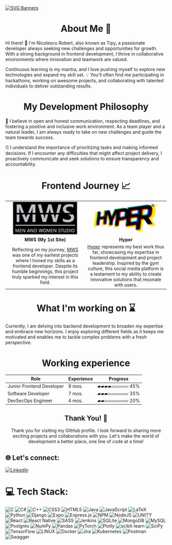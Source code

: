 [![SVG Banners](https://svg-banners.vercel.app/api?type=luminance&text1=Welcome&&height=200&width=1100)](https://github.com/TIPYexe)

<div>
  
  <h1 align="center">About Me 💫</h2>
  
  <p>
    Hi there! 👋 I'm Nicolescu Robert, also known as Tipy, a passionate developer always seeking new challenges and opportunities for growth. With a strong background in frontend development, I thrive in collaborative environments where innovation and teamwork are valued.
  </p>
  
  <p>
    Continuous learning is my mantra, and I love pushing myself to explore new technologies and expand my skill set. 💡 You'll often find me participating in hackathons, working on awesome projects, and collaborating with talented individuals to deliver outstanding results.
  </p>
  
</div>

<div>

  <h1 align="center">My Development Philosophy</h2>

  <p>
    🤝 I believe in open and honest communication, respecting deadlines, and fostering a positive and inclusive work environment. As a team player and a natural leader, I am always ready to take on new challenges and guide the team towards success.
  </p>

  <p>
    ⏰ I understand the importance of prioritizing tasks and making informed decisions. If I encounter any difficulties that might affect project delivery, I proactively communicate and seek solutions to ensure transparency and accountability.
  </p>

</div>

<h1 align="center">Frontend Journey 📈</h2>

<table border="0">
  <tr align="center">
    <td width=600>
      <a href="https://github.com/TIPYexe/mws.github.io">
        <img src="demo_mws.png" alt="MWS Project" width="200">
      </a>
    <td width=600>
      <a href="https://github.com/Bb4k/hyper-frontend">
        <img src="hyper-logo.png" alt="Hyper Logo" width="200">
      </a>
    </td>
  </tr>
  
  <tr align="center">
    <td>
      <strong>MWS (My 1st Site)</strong>
    </td>
    <td>
      <strong>Hyper</strong>  
    </td>
  </tr>
  
  <tr align="center">
    <td>
      Reflecting on my journey, <a href="https://github.com/TIPYexe/mws.github.io">MWS</a> was one of my earliest projects where I honed my skills as a frontend developer. Despite its humble beginnings, this project truly sparked my interest in this field.
    </td>
    <td>
      <a href="https://github.com/Bb4k/hyper-frontend">Hyper</a> represents my best work thus far, showcasing my expertise in frontend development and project leadership. Inspired by the gym culture, this social media platform is a testament to my ability to create innovative solutions that resonate with users.
    </td>
  </tr>
</table>

<div>
  
  <h1 align="center">What I'm working on ⌛</h2>
  
  <p>
    Currently, I am delving into backend development to broaden my expertise and embrace new horizons. I enjoy exploring different fields as it keeps me motivated and enables me to tackle complex problems with a fresh perspective.
  </p>
  
</div>

<div align="center">

  <h1>Working experience</h1>
  
  | Role                      | Experience | Progress      |
  | ------------------------- | ---------- | ------------- |
  | Junior Frontend Developer | 9 mos.     | ▰▰▰▰▱▱▱▱▱ 45% |
  | Software Developer        | 7 mos.     | ▰▰▰▱▱▱▱▱▱ 35% |
  | DevSecOps Engineer        | 4 mos.     | ▰▰▱▱▱▱▱▱▱ 20% |

</div>

<div align="center">

  <h2>Thank You! 🙏</h2>

  <p>
    Thank you for visiting my GitHub profile. I look forward to sharing more exciting projects and collaborations with you. Let's make the world of development a better place, one line of code at a time!
  </p>

</div>

## 🌐 Let's connect:
[![LinkedIn](https://img.shields.io/badge/LinkedIn-%230077B5.svg?logo=linkedin&logoColor=white)](https://linkedin.com/in/https://www.linkedin.com/in/robert-nicolescu) 

# 💻 Tech Stack:
![C](https://img.shields.io/badge/c-%2300599C.svg?style=for-the-badge&logo=c&logoColor=white) ![C#](https://img.shields.io/badge/c%23-%23239120.svg?style=for-the-badge&logo=c-sharp&logoColor=white) ![C++](https://img.shields.io/badge/c++-%2300599C.svg?style=for-the-badge&logo=c%2B%2B&logoColor=white) ![CSS3](https://img.shields.io/badge/css3-%231572B6.svg?style=for-the-badge&logo=css3&logoColor=white) ![HTML5](https://img.shields.io/badge/html5-%23E34F26.svg?style=for-the-badge&logo=html5&logoColor=white) ![Java](https://img.shields.io/badge/java-%23ED8B00.svg?style=for-the-badge&logo=java&logoColor=white) ![JavaScript](https://img.shields.io/badge/javascript-%23323330.svg?style=for-the-badge&logo=javascript&logoColor=%23F7DF1E) ![LaTeX](https://img.shields.io/badge/latex-%23008080.svg?style=for-the-badge&logo=latex&logoColor=white) ![Python](https://img.shields.io/badge/python-3670A0?style=for-the-badge&logo=python&logoColor=ffdd54) ![Django](https://img.shields.io/badge/django-%23092E20.svg?style=for-the-badge&logo=django&logoColor=white) ![Expo](https://img.shields.io/badge/expo-1C1E24?style=for-the-badge&logo=expo&logoColor=#D04A37) ![Express.js](https://img.shields.io/badge/express.js-%23404d59.svg?style=for-the-badge&logo=express&logoColor=%2361DAFB) ![NPM](https://img.shields.io/badge/NPM-%23000000.svg?style=for-the-badge&logo=npm&logoColor=white) ![NodeJS](https://img.shields.io/badge/node.js-6DA55F?style=for-the-badge&logo=node.js&logoColor=white) ![UNITY](https://img.shields.io/badge/Unity-%2320232a.svg?style=for-the-badge&logo=unity&logoColor=white) ![React](https://img.shields.io/badge/react-%2320232a.svg?style=for-the-badge&logo=react&logoColor=%2361DAFB) ![React Native](https://img.shields.io/badge/react_native-%2320232a.svg?style=for-the-badge&logo=react&logoColor=%2361DAFB) ![SASS](https://img.shields.io/badge/SASS-hotpink.svg?style=for-the-badge&logo=SASS&logoColor=white) ![Jenkins](https://img.shields.io/badge/jenkins-%232C5263.svg?style=for-the-badge&logo=jenkins&logoColor=white) ![SQLite](https://img.shields.io/badge/sqlite-%2307405e.svg?style=for-the-badge&logo=sqlite&logoColor=white) ![MongoDB](https://img.shields.io/badge/MongoDB-%234ea94b.svg?style=for-the-badge&logo=mongodb&logoColor=white) ![MySQL](https://img.shields.io/badge/mysql-%2300f.svg?style=for-the-badge&logo=mysql&logoColor=white) ![Postgres](https://img.shields.io/badge/postgres-%23316192.svg?style=for-the-badge&logo=postgresql&logoColor=white) ![NumPy](https://img.shields.io/badge/numpy-%23013243.svg?style=for-the-badge&logo=numpy&logoColor=white) ![Pandas](https://img.shields.io/badge/pandas-%23150458.svg?style=for-the-badge&logo=pandas&logoColor=white) ![PyTorch](https://img.shields.io/badge/PyTorch-%23EE4C2C.svg?style=for-the-badge&logo=PyTorch&logoColor=white) ![Plotly](https://img.shields.io/badge/Plotly-%233F4F75.svg?style=for-the-badge&logo=plotly&logoColor=white) ![scikit-learn](https://img.shields.io/badge/scikit--learn-%23F7931E.svg?style=for-the-badge&logo=scikit-learn&logoColor=white) ![SciPy](https://img.shields.io/badge/SciPy-%230C55A5.svg?style=for-the-badge&logo=scipy&logoColor=%white) ![TensorFlow](https://img.shields.io/badge/TensorFlow-%23FF6F00.svg?style=for-the-badge&logo=TensorFlow&logoColor=white) ![LINUX](https://img.shields.io/badge/Linux-FCC624?style=for-the-badge&logo=linux&logoColor=black) ![Docker](https://img.shields.io/badge/docker-%230db7ed.svg?style=for-the-badge&logo=docker&logoColor=white) ![Jira](https://img.shields.io/badge/jira-%230A0FFF.svg?style=for-the-badge&logo=jira&logoColor=white) ![Kubernetes](https://img.shields.io/badge/kubernetes-%23326ce5.svg?style=for-the-badge&logo=kubernetes&logoColor=white) ![Postman](https://img.shields.io/badge/Postman-FF6C37?style=for-the-badge&logo=postman&logoColor=white) ![Swagger](https://img.shields.io/badge/-Swagger-%23Clojure?style=for-the-badge&logo=swagger&logoColor=white)
